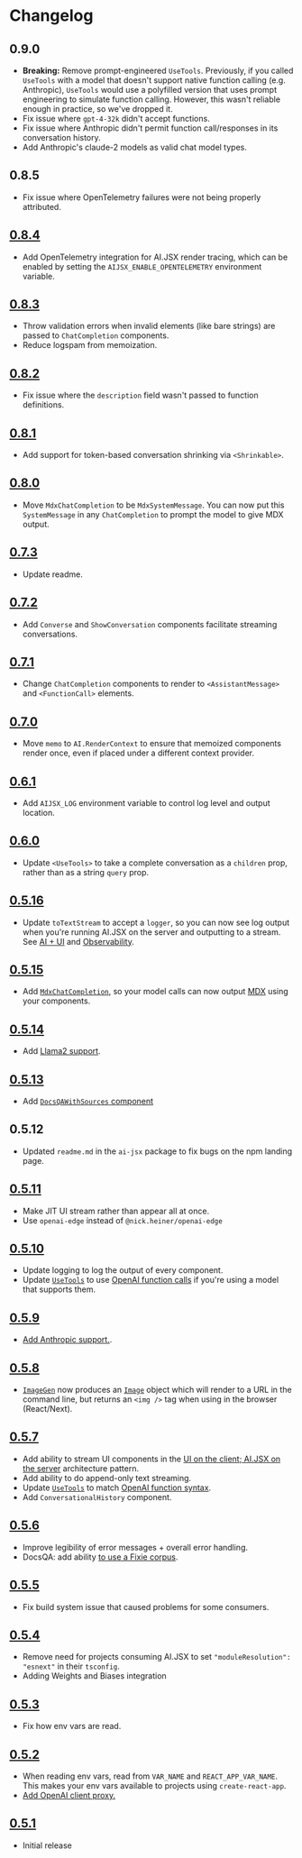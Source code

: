 # Changelog

## 0.9.0

- **Breaking:** Remove prompt-engineered `UseTools`. Previously, if you called `UseTools` with a model that doesn't support native function calling (e.g. Anthropic), `UseTools` would use a polyfilled version that uses prompt engineering to simulate function calling. However, this wasn't reliable enough in practice, so we've dropped it.
- Fix issue where `gpt-4-32k` didn't accept functions.
- Fix issue where Anthropic didn't permit function call/responses in its conversation history.
- Add Anthropic's claude-2 models as valid chat model types.

## 0.8.5

- Fix issue where OpenTelemetry failures were not being properly attributed.

## [0.8.4](https://github.com/fixie-ai/ai-jsx/commit/652dcd51d2ce16d77130fe40488e5e609a164af2)

- Add OpenTelemetry integration for AI.JSX render tracing, which can be enabled by setting the `AIJSX_ENABLE_OPENTELEMETRY` environment variable.

## [0.8.3](https://github.com/fixie-ai/ai-jsx/commit/0c0309382d5beb6e3bb177fc5af464a4cf6ab3ef)

- Throw validation errors when invalid elements (like bare strings) are passed to `ChatCompletion` components.
- Reduce logspam from memoization.

## [0.8.2](https://github.com/fixie-ai/ai-jsx/commit/4ff41e2bbafaa89901d9c79e8a639f46d956f08d)

- Fix issue where the `description` field wasn't passed to function definitions.

## [0.8.1](https://github.com/fixie-ai/ai-jsx/commit/c6dfba422761f23ad4939c746a4a369385dc1f36)

- Add support for token-based conversation shrinking via `<Shrinkable>`.

## [0.8.0](https://github.com/fixie-ai/ai-jsx/commit/58062b9e42b2ccecd467de90ee1dedf7ec70dfbf)

- Move `MdxChatCompletion` to be `MdxSystemMessage`. You can now put this `SystemMessage` in any `ChatCompletion` to prompt the model to give MDX output.

## [0.7.3](https://github.com/fixie-ai/ai-jsx/commit/670ea52647138052cb116cbc56b6cc4bb49512a0)

- Update readme.

## [0.7.2](https://github.com/fixie-ai/ai-jsx/commit/203574abdbdce22c876a0c5a3a94dcc093b753cb)

- Add `Converse` and `ShowConversation` components facilitate streaming conversations.

## [0.7.1](https://github.com/fixie-ai/ai-jsx/commit/058c463a32321d754639dcf44a2b6f3b5a863d1f)

- Change `ChatCompletion` components to render to `<AssistantMessage>` and `<FunctionCall>` elements.

## [0.7.0](https://github.com/fixie-ai/ai-jsx/commit/f8c8cff92fa1f228bf5826e8a0ac7129df765150)

- Move `memo` to `AI.RenderContext` to ensure that memoized components render once, even if placed under a different context provider.

## [0.6.1](https://github.com/fixie-ai/ai-jsx/commit/625459d25d538019e42afe8ba952c89b363ff662)

- Add `AIJSX_LOG` environment variable to control log level and output location.

## [0.6.0](https://github.com/fixie-ai/ai-jsx/commit/7fce0f4ae4eca4d2679177ecb357cd60699e3913)

- Update `<UseTools>` to take a complete conversation as a `children` prop, rather than as a string `query` prop.

## [0.5.16](https://github.com/fixie-ai/ai-jsx/commit/5017e6fd)

- Update `toTextStream` to accept a `logger`, so you can now see log output when you're running AI.JSX on the server and outputting to a stream. See [AI + UI](./guides/ai-ui.md) and [Observability](./guides/observability.md).

## [0.5.15](https://github.com/fixie-ai/ai-jsx/commit/68adddd)

- Add [`MdxChatCompletion`](./guides/mdx.md), so your model calls can now output [MDX](https://mdxjs.com/) using your components.

## [0.5.14](https://github.com/fixie-ai/ai-jsx/commit/5971243)

- Add [Llama2 support](./guides/models.md#llama2).

## [0.5.13](https://github.com/fixie-ai/ai-jsx/commit/80e25c7d701d0d227e6815f4303ca7dc28dfce0c)

- Add [`DocsQAWithSources` component](./guides/docsqa.md#handling-a-query)

## 0.5.12

- Updated `readme.md` in the `ai-jsx` package to fix bugs on the npm landing page.

## [0.5.11](https://github.com/fixie-ai/ai-jsx/commit/7d5c0fca9c9e1088be7fa0c8a2c74a7db2745e9d)

- Make JIT UI stream rather than appear all at once.
- Use `openai-edge` instead of `@nick.heiner/openai-edge`

## [0.5.10](https://github.com/fixie-ai/ai-jsx/commit/e2735fde8c33e3019a074c29824206d9725eed64)

- Update logging to log the output of every component.
- Update [`UseTools`](./api/modules/batteries_use_tools.md) to use [OpenAI function calls](https://openai.com/blog/function-calling-and-other-api-updates) if you're using a model that supports them.

## [0.5.9](https://github.com/fixie-ai/ai-jsx/commit/92b6e0f28580fbd9b8fb62072d8c13e28b14d9fe)

- [Add Anthropic support.](./guides/models.md).

## [0.5.8](https://github.com/fixie-ai/ai-jsx/commit/89c87a8ed6d394ce443ad074ae38152f54c7bddc)

- [`ImageGen`](./api/modules/core_image_gen.md#image) now produces an [`Image`](./api/modules/core_image_gen.md#image) object which will render to a URL in the command line, but returns an `<img />` tag when using in the browser (React/Next).

## [0.5.7](https://github.com/fixie-ai/ai-jsx/commit/8c29bb65fa2d4d26893eabebf5aa63f1506703e7)

- Add ability to stream UI components in the [UI on the client; AI.JSX on the server](./guides/architecture.mdx#ui-on-the-client-aijsx-on-the-server) architecture pattern.
- Add ability to do append-only text streaming.
- Update [`UseTools`](./api/modules/batteries_use_tools.md) to match [OpenAI function syntax](https://openai.com/blog/function-calling-and-other-api-updates).
- Add `ConversationalHistory` component.

## [0.5.6](https://github.com/fixie-ai/ai-jsx/commit/92c34d97687bfdb7ed839b78fef3b4683acd0756)

- Improve legibility of error messages + overall error handling.
- DocsQA: add ability [to use a Fixie corpus](./guides/docsqa.md#picking-a-corpus-implementation).

## [0.5.5](https://github.com/fixie-ai/ai-jsx/commit/d7ac6e3bfedf0d57728b30df075708dff2055df5)

- Fix build system issue that caused problems for some consumers.

## [0.5.4](https://github.com/fixie-ai/ai-jsx/commit/469754097e9f3affd416c66341c79573a06aa8b9)

- Remove need for projects consuming AI.JSX to set `"moduleResolution": "esnext"` in their `tsconfig`.
- Adding Weights and Biases integration

## [0.5.3](https://github.com/fixie-ai/ai-jsx/commit/a1a293c4df92d3ab03fe110bc7b0318c30c1362f)

- Fix how env vars are read.

## [0.5.2](https://github.com/fixie-ai/ai-jsx/commit/3267098fd3659bd784c3e40d660d0d7521d1bf4a)

- When reading env vars, read from `VAR_NAME` and `REACT_APP_VAR_NAME`. This makes your env vars available to projects using `create-react-app`.
- [Add OpenAI client proxy.](./guides/openai#set-a-proxy-env-var)

## [0.5.1](https://github.com/fixie-ai/ai-jsx/commit/856a2501592f157641d0d99c70fda960b0f7117a)

- Initial release
